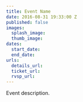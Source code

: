 ```yaml
---
title: Event Name
date: 2016-08-31 19:33:00 Z
published: false
images:
  splash_image: 
  thumb_image: 
dates:
  start_date: 
  end_date: 
urls:
  details_url: 
  ticket_url: 
  rvsp_url: 
---
```


Event description.